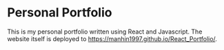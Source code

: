 # Personal Portfolio

This is my personal portfolio written using React and Javascript. The website itself is deployed to https://manhin1997.github.io/React_Portfolio/.
